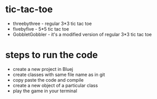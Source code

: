 # tic-tac-toe
* threebythree - regular 3*3 tic tac toe
* fivebyfive - 5*5 tic tac toe
* GobbletGobbler - it's a modified version of regular 3*3 tic tac toe
# steps to run the code
* create a new project in Bluej
* create classes with same file name as in git 
* copy paste the code and compile
* create a new object of a particular class
* play the game in your terminal

